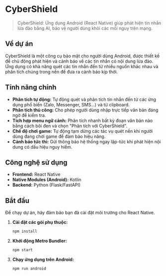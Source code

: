 # CyberShield

> CyberShield: Ứng dụng Android (React Native) giúp phát hiện tin nhắn lừa đảo bằng AI, bảo vệ người dùng khỏi các mối nguy trên mạng.

## Về dự án

CyberShield là một công cụ bảo mật cho người dùng Android, được thiết kế để chủ động phát hiện và cảnh báo về các tin nhắn có nội dung lừa đảo. Ứng dụng có khả năng quét các tin nhắn đến từ nhiều nguồn khác nhau và phân tích chúng trong nền để đưa ra cảnh báo kịp thời.

## Tính năng chính

- **Phân tích tự động:** Tự động quét và phân tích tin nhắn đến từ các ứng dụng phổ biến (Zalo, Messenger, SMS...) và từ clipboard.
- **Phân tích thủ công:** Cho phép người dùng nhập trực tiếp văn bản đáng ngờ để kiểm tra.
- **Tích hợp menu ngữ cảnh:** Phân tích nhanh bất kỳ đoạn văn bản nào bằng cách bôi đen và chọn "Phân tích với CyberShield".
- **Chế độ chơi game:** Tự động tạm dừng các tác vụ quét nền khi người dùng đang chơi game để đảm bảo hiệu năng.
- **Cảnh báo tức thì:** Gửi thông báo hệ thống ngay lập-tức khi phát hiện nội dung có dấu hiệu nguy hiểm.

## Công nghệ sử dụng

- **Frontend:** React Native
- **Native Modules (Android):** Kotlin
- **Backend:** Python (Flask/FastAPI)

## Bắt đầu

Để chạy dự án, hãy đảm bảo bạn đã cài đặt môi trường cho React Native.

1.  **Cài đặt các gói phụ thuộc:**
    ```bash
    npm install
    ```
2.  **Khởi động Metro Bundler:**
    ```bash
    npm start
    ```
3.  **Chạy ứng dụng trên Android:**
    ```bash
    npm run android
    ```